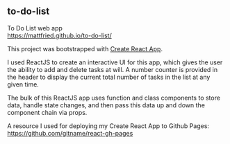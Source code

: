 ## to-do-list

To Do List web app<br>
https://mattfried.github.io/to-do-list/


This project was bootstrapped with [Create React App](https://github.com/facebook/create-react-app).

I used ReactJS to create an interactive UI for this app, which gives the user the ability to add and delete tasks at will. A number counter is provided in the header to display the current total number of tasks in the list at any given time.

The bulk of this ReactJS app uses function and class components to store data, handle state changes, and then pass this data up and down the component chain via props.

A resource I used for deploying my Create React App to Github Pages:<br>
https://github.com/gitname/react-gh-pages

